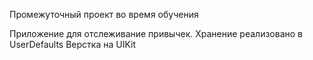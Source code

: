 Промежуточный проект во время обучения

Приложение для отслеживание привычек.
Хранение реализовано в UserDefaults
Верстка на UIKit
